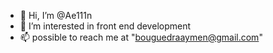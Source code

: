 - 👋 Hi, I’m @Ae111n
- 👀 I’m interested in front end development
- 📫 possible to reach me at "bouguedraaymen@gmail.com"

<!---
Ae111n/Ae111n is a ✨ special ✨ repository because its `README.md` (this file) appears on your GitHub profile.
You can click the Preview link to take a look at your changes.
--->
